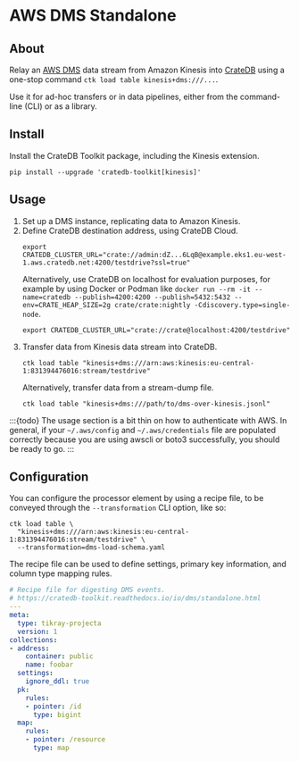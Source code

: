# AWS DMS Standalone

## About

Relay an [AWS DMS] data stream from Amazon Kinesis into [CrateDB] using
a one-stop command `ctk load table kinesis+dms:///...`.

Use it for ad-hoc transfers or in data pipelines, either from the command-line
(CLI) or as a library.

## Install

Install the CrateDB Toolkit package, including the Kinesis extension.
```shell
pip install --upgrade 'cratedb-toolkit[kinesis]'
```

## Usage

1. Set up a DMS instance, replicating data to Amazon Kinesis.
2. Define CrateDB destination address, using CrateDB Cloud.
   ```shell
   export CRATEDB_CLUSTER_URL="crate://admin:dZ...6LqB@example.eks1.eu-west-1.aws.cratedb.net:4200/testdrive?ssl=true"
   ```
   Alternatively, use CrateDB on localhost for evaluation purposes, for example by using
   Docker or Podman like `docker run --rm -it --name=cratedb --publish=4200:4200 --publish=5432:5432 --env=CRATE_HEAP_SIZE=2g crate/crate:nightly -Cdiscovery.type=single-node`.
   ```shell
   export CRATEDB_CLUSTER_URL="crate://crate@localhost:4200/testdrive"
   ```
3. Transfer data from Kinesis data stream into CrateDB.
   ```shell
   ctk load table "kinesis+dms:///arn:aws:kinesis:eu-central-1:831394476016:stream/testdrive"
   ```
   Alternatively, transfer data from a stream-dump file.
   ```shell
   ctk load table "kinesis+dms:///path/to/dms-over-kinesis.jsonl"
   ```

:::{todo}
The usage section is a bit thin on how to authenticate with AWS.
In general, if your `~/.aws/config` and `~/.aws/credentials` file are populated correctly
because you are using awscli or boto3 successfully, you should be ready to go.
:::

## Configuration

You can configure the processor element by using a recipe file, to be conveyed through
the `--transformation` CLI option, like so:
```shell
ctk load table \
  "kinesis+dms:///arn:aws:kinesis:eu-central-1:831394476016:stream/testdrive" \
  --transformation=dms-load-schema.yaml
```

The recipe file can be used to define settings, primary key information, and
column type mapping rules.
```yaml
# Recipe file for digesting DMS events.
# https://cratedb-toolkit.readthedocs.io/io/dms/standalone.html
---
meta:
  type: tikray-projecta
  version: 1
collections:
- address:
    container: public
    name: foobar
  settings:
    ignore_ddl: true
  pk:
    rules:
    - pointer: /id
      type: bigint
  map:
    rules:
    - pointer: /resource
      type: map
```


[AWS DMS]: https://aws.amazon.com/dms/
[CrateDB]: https://cratedb.com/docs/guide/home/
